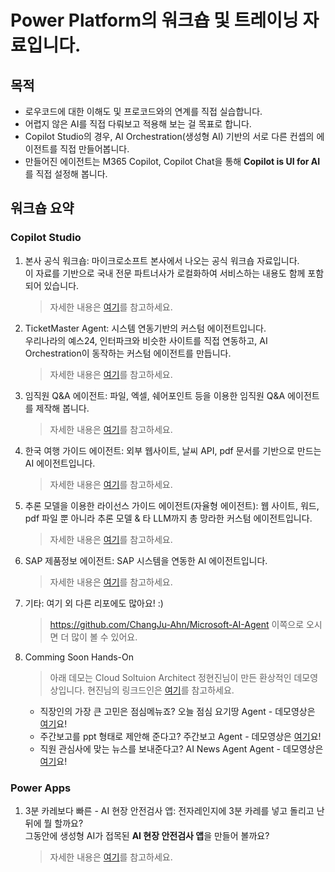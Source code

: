 # Power Platform의 워크숍 및 트레이닝 자료입니다. 

## 목적
- 로우코드에 대한 이해도 및 프로코드와의 연계를 직접 실습합니다.
- 어렵지 않은 AI를 직접 다뤄보고 적용해 보는 걸 목표로 합니다.
- Copilot Studio의 경우, AI Orchestration(생성형 AI) 기반의 서로 다른 컨셉의 에이전트를 직접 만들어봅니다.
- 만들어진 에이전트는 M365 Copilot, Copilot Chat을 통해 **Copilot is UI for AI** 를 직접 설정해 봅니다.  

## 워크숍 요약 

### Copilot Studio
1) 본사 공식 워크숍: 마이크로소프트 본사에서 나오는 공식 워크숍 자료입니다.     
이 자료를 기반으로 국내 전문 파트너사가 로컬화하여 서비스하는 내용도 함께 포함되어 있습니다.
    > 자세한 내용은 [여기](https://github.com/ChangJu-Ahn/Power-Platform-Hands-on/tree/main/Copilot%20Studio%20-%20%EB%B3%B8%EC%82%AC%20%EA%B3%B5%EC%8B%9D%20%EC%9B%8C%ED%81%AC%EC%88%8D)를 참고하세요.
2) TicketMaster Agent: 시스템 연동기반의 커스텀 에이전트입니다.    
우리나라의 예스24, 인터파크와 비슷한 사이트를 직접 연동하고, AI Orchestration이 동작하는 커스텀 에이전트를 만듭니다.    
    > 자세한 내용은 [여기](https://github.com/ChangJu-Ahn/Power-Platform-Hands-on/tree/main/Copilot%20Studio%20-%20TicketMaster%20Agent)를 참고하세요.
3) 임직원 Q&A  에이전트: 파일, 엑셀, 쉐어포인트 등을 이용한 임직원 Q&A 에이전트를 제작해 봅니다.
    > 자세한 내용은 [여기](https://github.com/ChangJu-Ahn/Power-Platform-Hands-on/tree/main/Copilot%20Studio%20-%20%EC%9E%84%EC%A7%81%EC%9B%90%20Q%26A%20Agent)를 참고하세요.
4) 한국 여행 가이드 에이전트: 외부 웹사이트, 날씨 API, pdf 문서를 기반으로 만드는 AI 에이전트입니다.
    > 자세한 내용은 [여기](https://github.com/ChangJu-Ahn/Microsoft-AI-Agent/blob/main/Copilot%20Studio%20AI%20Orchestration/README.md)를 참고하세요.
5) 추론 모델을 이용한 라이선스 가이드 에이전트(자율형 에이전트): 웹 사이트, 워드, pdf 파일 뿐 아니라 추론 모델 & 타 LLM까지 총 망라한 커스텀 에이전트입니다.
    > 자세한 내용은 [여기](https://github.com/ChangJu-Ahn/Microsoft-AI-Agent/blob/main/Autonomous%20Agent/README.md)를 참고하세요.
6) SAP 제품정보 에이전트: SAP 시스템을 연동한 AI 에이전트입니다.
    > 자세한 내용은 [여기](https://github.com/ChangJu-Ahn/Microsoft-AI-Agent/blob/main/CopilotStudio%2BSAP/README.md)를 참고하세요.
7) 기타: 여기 외 다른 리포에도 많아요! :)
    > https://github.com/ChangJu-Ahn/Microsoft-AI-Agent 이쪽으로 오시면 더 많이 볼 수 있어요. 
9) Comming Soon Hands-On
    > 아래 데모는 Cloud Soltuion Architect 정현진님이 만든 환상적인 데모영상입니다.
    > 현진님의 링크드인은 [여기](https://www.linkedin.com/in/jinjung1007)를 참고하세요.
    - 직장인의 가장 큰 고민은 점심메뉴죠? 오늘 점심 요기땅 Agent - 데모영상은 [여기](https://youtu.be/Oi1ExK6LFsw)요!
    - 주간보고를 ppt 형태로 제안해 준다고? 주간보고 Agent - 데모영상은 [여기](https://www.youtube.com/watch?v=WhJ5TASD5iQ)요!
    - 직원 관심사에 맞는 뉴스를 보내준다고? AI News Agent Agent - 데모영상은 [여기](https://youtu.be/T5AQsowb4nc)요!

### Power Apps
1) 3분 카레보다 빠른 - AI 현장 안전검사 앱: 전자레인지에 3분 카레를 넣고 돌리고 난 뒤에 뭘 할까요?    
   그동안에 생성형 AI가 접목된 **AI 현장 안전검사 앱**을 만들어 볼까요?   
   > 자세한 내용은 [여기](https://github.com/ChangJu-Ahn/Power-Platform-Hands-on/blob/main/Power%20Apps%20-%203%EB%B6%84%EC%B9%B4%EB%A0%88%EB%B3%B4%EB%8B%A4%20%EB%B9%A0%EB%A5%B8%20AI%20%ED%98%84%EC%9E%A5%20%EC%95%88%EC%A0%84%EA%B2%80%EC%82%AC%20%EC%95%B1/README.md)를 참고하세요.
